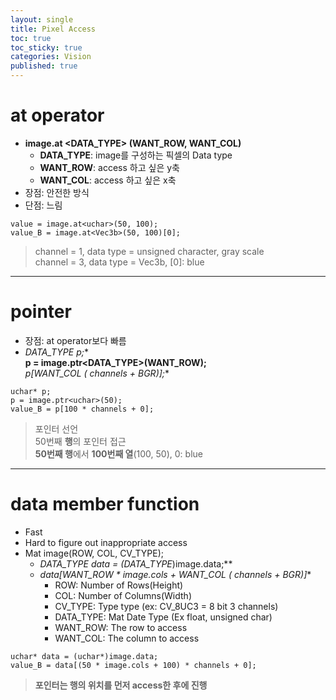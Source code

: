 ```yaml
---
layout: single
title: Pixel Access
toc: true
toc_sticky: true
categories: Vision
published: true
---
```


# at operator
* **image.at &#60;DATA_TYPE&#62; (WANT_ROW, WANT_COL)**
    * **DATA_TYPE**: image를 구성하는 픽셀의 Data type
    * **WANT_ROW**: access 하고 싶은 y축
    * **WANT_COL**: access 하고 싶은 x축
* 장점: 안전한 방식
* 단점: 느림

```
value = image.at<uchar>(50, 100);
value_B = image.at<Vec3b>(50, 100)[0];
```
> channel = 1, data type = unsigned character, gray scale<br/>
> channel = 3, data type = Vec3b, &#91;0&#93;: blue

--------------

# pointer
* 장점: at operator보다 빠름
* **DATA_TYPE* p;**
 <br/>**p = image.ptr&#60;DATA_TYPE&#62;(WANT_ROW);**
 <br/>**p&#91;WANT_COL (* channels + BGR)&#93;;**
```
uchar* p; 
p = image.ptr<uchar>(50); 
value_B = p[100 * channels + 0]; 
```
> 포인터 선언<br/>
> 50번째 **행**의 포인터 접근<br/>
> **50번째 행**에서 **100번째 열**(100, 50), 0: blue 

--------------

# data member function
* Fast
* Hard to figure out inappropriate access
* Mat image(ROW, COL, CV_TYPE);
    * **DATA_TYPE* data = (DATA_TYPE*)image.data;**
    * **data&#91;WANT_ROW * image.cols + WANT_COL (* channels + BGR)&#93;**
        * ROW: Number of Rows(Height)
        * COL: Number of Columns(Width)
        * CV_TYPE: Type type (ex: CV_8UC3 = 8 bit 3 channels)
        * DATA_TYPE: Mat Date Type (Ex float, unsigned char)
        * WANT_ROW: The row to access
        * WANT_COL: The column to access

```
uchar* data = (uchar*)image.data; 
value_B = data[(50 * image.cols + 100) * channels + 0];
```
> **포인터는 행의 위치를 먼저 access한 후에 진행**
